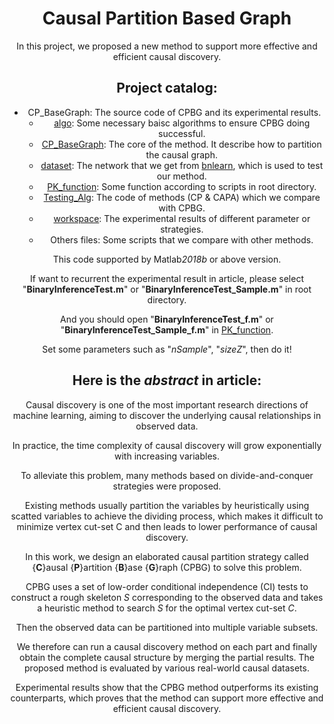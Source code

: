 <center>


# <center>Causal Partition Based Graph</center>

In this project, we proposed a new method to support more effective and efficient causal discovery. 



## Project catalog: 

- CP_BaseGraph: The source code of CPBG and its experimental results.
  - [algo](https://github.com/DreamEdm/Causal/tree/main/CPBG_Alg/algo): Some necessary baisc algorithms to ensure CPBG doing successful. 
  - [CP_BaseGraph](https://github.com/DreamEdm/Causal/tree/main/CPBG_Alg/CP_BaseGraph): The core of the method. It describe how to partition the causal graph.
  - [dataset](https://github.com/DreamEdm/Causal/tree/main/CPBG_Alg/dataset): The network that we get from [bnlearn](https://www.bnlearn.com/), which is used to test our method. 
  - [PK_function](https://github.com/DreamEdm/Causal/tree/main/CPBG_Alg/PK_function): Some function according to scripts in root directory. 
  - [Testing_Alg](https://github.com/DreamEdm/Causal/tree/main/CPBG_Alg/Testing_Alg): The code of methods (CP & CAPA) which we compare with CPBG.
  - [workspace](https://github.com/DreamEdm/Causal/tree/main/CPBG_Alg/workspace): The experimental results of different parameter or strategies. 
  - Others files: Some scripts that we compare with other methods. 

This code supported by Matlab*2018b* or above version. 



If want to recurrent the experimental result in article, please select "**BinaryInferenceTest.m**" or "**BinaryInferenceTest_Sample.m**" in root directory. 

And you should open "**BinaryInferenceTest_f.m**" or "**BinaryInferenceTest_Sample_f.m**" in [PK_function](https://github.com/DreamEdm/Causal/tree/main/CPBG_Alg/PK_function). 

Set some parameters such as "*nSample*", "*sizeZ*", then do it!

## Here is the *abstract* in article:

Causal discovery is one of the most important research directions of machine learning, aiming to discover the underlying causal relationships in observed data. 

In practice, the time complexity of causal discovery will grow exponentially with increasing variables. 

To alleviate this problem, many methods based on divide-and-conquer strategies were proposed. 

Existing methods usually partition the variables by heuristically using scatted variables to achieve the dividing process, which makes it difficult to minimize vertex cut-set C and then leads to lower performance of causal discovery. 

In this work, we design an elaborated causal partition strategy called {**C**}ausal {**P**}artition {**B**}ase {**G**}raph (CPBG) to solve this problem. 

CPBG uses a set of low-order conditional independence (CI) tests to construct a rough skeleton $S$ corresponding to the observed data and takes a heuristic method to search $S$ for the optimal vertex cut-set $C$. 

Then the observed data can be partitioned into multiple variable subsets. 

We therefore can run a causal discovery method on each part and finally obtain the complete causal structure by merging the partial results. The proposed method is evaluated by various real-world causal datasets.

Experimental results show that the CPBG method outperforms its existing counterparts, which proves that the method can support more effective and efficient causal discovery.

